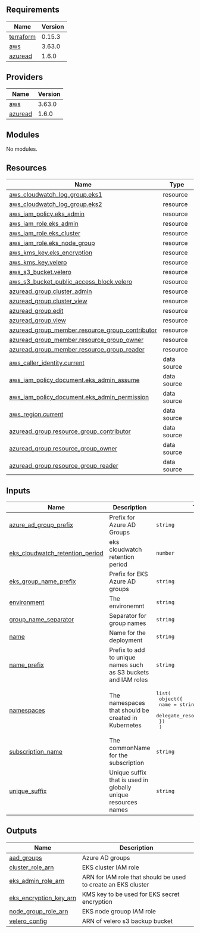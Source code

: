 ## Requirements

| Name | Version |
|------|---------|
| <a name="requirement_terraform"></a> [terraform](#requirement\_terraform) | 0.15.3 |
| <a name="requirement_aws"></a> [aws](#requirement\_aws) | 3.63.0 |
| <a name="requirement_azuread"></a> [azuread](#requirement\_azuread) | 1.6.0 |

## Providers

| Name | Version |
|------|---------|
| <a name="provider_aws"></a> [aws](#provider\_aws) | 3.63.0 |
| <a name="provider_azuread"></a> [azuread](#provider\_azuread) | 1.6.0 |

## Modules

No modules.

## Resources

| Name | Type |
|------|------|
| [aws_cloudwatch_log_group.eks1](https://registry.terraform.io/providers/hashicorp/aws/3.63.0/docs/resources/cloudwatch_log_group) | resource |
| [aws_cloudwatch_log_group.eks2](https://registry.terraform.io/providers/hashicorp/aws/3.63.0/docs/resources/cloudwatch_log_group) | resource |
| [aws_iam_policy.eks_admin](https://registry.terraform.io/providers/hashicorp/aws/3.63.0/docs/resources/iam_policy) | resource |
| [aws_iam_role.eks_admin](https://registry.terraform.io/providers/hashicorp/aws/3.63.0/docs/resources/iam_role) | resource |
| [aws_iam_role.eks_cluster](https://registry.terraform.io/providers/hashicorp/aws/3.63.0/docs/resources/iam_role) | resource |
| [aws_iam_role.eks_node_group](https://registry.terraform.io/providers/hashicorp/aws/3.63.0/docs/resources/iam_role) | resource |
| [aws_kms_key.eks_encryption](https://registry.terraform.io/providers/hashicorp/aws/3.63.0/docs/resources/kms_key) | resource |
| [aws_kms_key.velero](https://registry.terraform.io/providers/hashicorp/aws/3.63.0/docs/resources/kms_key) | resource |
| [aws_s3_bucket.velero](https://registry.terraform.io/providers/hashicorp/aws/3.63.0/docs/resources/s3_bucket) | resource |
| [aws_s3_bucket_public_access_block.velero](https://registry.terraform.io/providers/hashicorp/aws/3.63.0/docs/resources/s3_bucket_public_access_block) | resource |
| [azuread_group.cluster_admin](https://registry.terraform.io/providers/hashicorp/azuread/1.6.0/docs/resources/group) | resource |
| [azuread_group.cluster_view](https://registry.terraform.io/providers/hashicorp/azuread/1.6.0/docs/resources/group) | resource |
| [azuread_group.edit](https://registry.terraform.io/providers/hashicorp/azuread/1.6.0/docs/resources/group) | resource |
| [azuread_group.view](https://registry.terraform.io/providers/hashicorp/azuread/1.6.0/docs/resources/group) | resource |
| [azuread_group_member.resource_group_contributor](https://registry.terraform.io/providers/hashicorp/azuread/1.6.0/docs/resources/group_member) | resource |
| [azuread_group_member.resource_group_owner](https://registry.terraform.io/providers/hashicorp/azuread/1.6.0/docs/resources/group_member) | resource |
| [azuread_group_member.resource_group_reader](https://registry.terraform.io/providers/hashicorp/azuread/1.6.0/docs/resources/group_member) | resource |
| [aws_caller_identity.current](https://registry.terraform.io/providers/hashicorp/aws/3.63.0/docs/data-sources/caller_identity) | data source |
| [aws_iam_policy_document.eks_admin_assume](https://registry.terraform.io/providers/hashicorp/aws/3.63.0/docs/data-sources/iam_policy_document) | data source |
| [aws_iam_policy_document.eks_admin_permission](https://registry.terraform.io/providers/hashicorp/aws/3.63.0/docs/data-sources/iam_policy_document) | data source |
| [aws_region.current](https://registry.terraform.io/providers/hashicorp/aws/3.63.0/docs/data-sources/region) | data source |
| [azuread_group.resource_group_contributor](https://registry.terraform.io/providers/hashicorp/azuread/1.6.0/docs/data-sources/group) | data source |
| [azuread_group.resource_group_owner](https://registry.terraform.io/providers/hashicorp/azuread/1.6.0/docs/data-sources/group) | data source |
| [azuread_group.resource_group_reader](https://registry.terraform.io/providers/hashicorp/azuread/1.6.0/docs/data-sources/group) | data source |

## Inputs

| Name | Description | Type | Default | Required |
|------|-------------|------|---------|:--------:|
| <a name="input_azure_ad_group_prefix"></a> [azure\_ad\_group\_prefix](#input\_azure\_ad\_group\_prefix) | Prefix for Azure AD Groups | `string` | `"az"` | no |
| <a name="input_eks_cloudwatch_retention_period"></a> [eks\_cloudwatch\_retention\_period](#input\_eks\_cloudwatch\_retention\_period) | eks cloudwatch retention period | `number` | `30` | no |
| <a name="input_eks_group_name_prefix"></a> [eks\_group\_name\_prefix](#input\_eks\_group\_name\_prefix) | Prefix for EKS Azure AD groups | `string` | `"eks"` | no |
| <a name="input_environment"></a> [environment](#input\_environment) | The environemnt | `string` | n/a | yes |
| <a name="input_group_name_separator"></a> [group\_name\_separator](#input\_group\_name\_separator) | Separator for group names | `string` | `"-"` | no |
| <a name="input_name"></a> [name](#input\_name) | Name for the deployment | `string` | n/a | yes |
| <a name="input_name_prefix"></a> [name\_prefix](#input\_name\_prefix) | Prefix to add to unique names such as S3 buckets and IAM roles | `string` | `"xks"` | no |
| <a name="input_namespaces"></a> [namespaces](#input\_namespaces) | The namespaces that should be created in Kubernetes | <pre>list(<br>    object({<br>      name                    = string<br>      delegate_resource_group = bool<br>    })<br>  )</pre> | n/a | yes |
| <a name="input_subscription_name"></a> [subscription\_name](#input\_subscription\_name) | The commonName for the subscription | `string` | n/a | yes |
| <a name="input_unique_suffix"></a> [unique\_suffix](#input\_unique\_suffix) | Unique suffix that is used in globally unique resources names | `string` | n/a | yes |

## Outputs

| Name | Description |
|------|-------------|
| <a name="output_aad_groups"></a> [aad\_groups](#output\_aad\_groups) | Azure AD groups |
| <a name="output_cluster_role_arn"></a> [cluster\_role\_arn](#output\_cluster\_role\_arn) | EKS cluster IAM role |
| <a name="output_eks_admin_role_arn"></a> [eks\_admin\_role\_arn](#output\_eks\_admin\_role\_arn) | ARN for IAM role that should be used to create an EKS cluster |
| <a name="output_eks_encryption_key_arn"></a> [eks\_encryption\_key\_arn](#output\_eks\_encryption\_key\_arn) | KMS key to be used for EKS secret encryption |
| <a name="output_node_group_role_arn"></a> [node\_group\_role\_arn](#output\_node\_group\_role\_arn) | EKS node grouop IAM role |
| <a name="output_velero_config"></a> [velero\_config](#output\_velero\_config) | ARN of velero s3 backup bucket |
